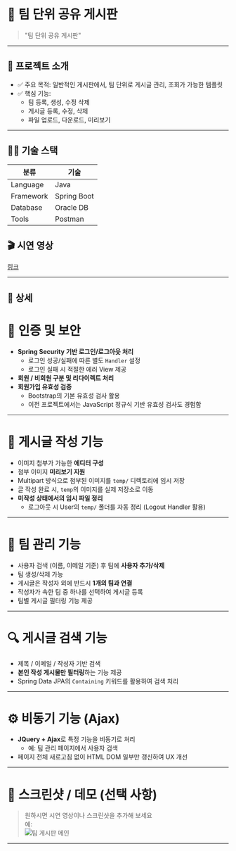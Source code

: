 # 📌 팀 단위 공유 게시판


> "팀 단위 공유 게시판"

---

## 🚀 프로젝트 소개

- ✅ 주요 목적: 일반적인 게시판에서, 팀 단위로 게시글 관리, 조회가 가능한 템플릿
- ✅ 핵심 기능:
  - 팀 등록, 생성, 수정 삭제
  - 게시글 등록, 수정, 삭제
  - 파일 업로드, 다운로드, 미리보기
    
---

## 🧑‍💻 기술 스택

| 분류 | 기술 |
|------|------|
| Language | Java |
| Framework | Spring Boot |
| Database | Oracle DB |
| Tools | Postman |


## 🎬 시연 영상
[링크](https://youtu.be/aKE47q4znGA)

---

## 📑 상세


# 🔐 인증 및 보안

- **Spring Security 기반 로그인/로그아웃 처리**
  - 로그인 성공/실패에 따른 별도 `Handler` 설정
  - 로그인 실패 시 적절한 에러 View 제공
- **회원 / 비회원 구분 및 리다이렉트 처리**
- **회원가입 유효성 검증**
  - Bootstrap의 기본 유효성 검사 활용  
  - 이전 프로젝트에서는 JavaScript 정규식 기반 유효성 검사도 경험함

---

# 📝 게시글 작성 기능

- 이미지 첨부가 가능한 **에디터 구성**
- 첨부 이미지 **미리보기 지원**
- Multipart 방식으로 첨부된 이미지를 `temp/` 디렉토리에 임시 저장
- 글 작성 완료 시, `temp`의 이미지를 실제 저장소로 이동
- **미작성 상태에서의 임시 파일 정리**  
  - 로그아웃 시 User의 `temp/` 폴더를 자동 정리 (Logout Handler 활용)

---

# 👥 팀 관리 기능

- 사용자 검색 (이름, 이메일 기준) 후 팀에 **사용자 추가/삭제**
- 팀 생성/삭제 가능
- 게시글은 작성자 외에 반드시 **1개의 팀과 연결**
- 작성자가 속한 팀 중 하나를 선택하여 게시글 등록
- 팀별 게시글 필터링 기능 제공

---

# 🔍 게시글 검색 기능

- 제목 / 이메일 / 작성자 기반 검색
- **본인 작성 게시물만 필터링**하는 기능 제공
- Spring Data JPA의 `Containing` 키워드를 활용하여 검색 처리

---

# ⚙️ 비동기 기능 (Ajax)

- **JQuery + Ajax**로 특정 기능을 비동기로 처리
  - 예: 팀 관리 페이지에서 사용자 검색
- 페이지 전체 새로고침 없이 HTML DOM 일부만 갱신하여 UX 개선

---

# 📸 스크린샷 / 데모 (선택 사항)

> 원하시면 시연 영상이나 스크린샷을 추가해 보세요  
> 예:  
> ![팀 게시판 메인](./docs/screenshot_main.png)

---
